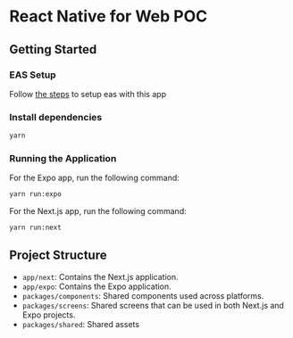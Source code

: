 # React Native for Web POC

## Getting Started

### EAS Setup

Follow [the steps](https://docs.expo.dev/get-started/set-up-your-environment/?platform=ios&device=simulated&mode=development-build#create-a-development-build) to setup eas with this app

### Install dependencies

```bash
yarn
```

### Running the Application

For the Expo app, run the following command:

```bash
yarn run:expo
```

For the Next.js app, run the following command:

```bash
yarn run:next
```

## Project Structure

- `app/next`: Contains the Next.js application.
- `app/expo`: Contains the Expo application.
- `packages/components`: Shared components used across platforms.
- `packages/screens`: Shared screens that can be used in both Next.js and Expo projects.
- `packages/shared`: Shared assets
